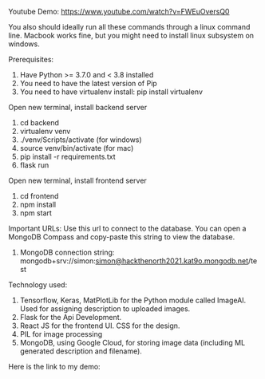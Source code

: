 Youtube Demo: https://www.youtube.com/watch?v=FWEuOversQ0

You also should ideally run all these commands through a linux command line. Macbook works fine, but you might need to install
linux subsystem on windows.

Prerequisites:

1) Have Python >= 3.7.0 and < 3.8 installed
2) You need to have the latest version of Pip
3) You need to have virtualenv install: pip install virtualenv

Open new terminal, install backend server

1) cd backend
2) virtualenv venv
3) ./venv/Scripts/activate (for windows)
3) source venv/bin/activate (for mac)
4) pip install -r requirements.txt
5) flask run

Open new terminal, install frontend server

1) cd frontend
2) npm install
3) npm start

Important URLs:
Use this url to connect to the database. You can open a MongoDB Compass and copy-paste this string to view the database.
1) MongoDB connection string: mongodb+srv://simon:simon@hackthenorth2021.kat9o.mongodb.net/test

Technology used:
1) Tensorflow, Keras, MatPlotLib for the Python module called ImageAI. Used for assigning description to uploaded images.
2) Flask for the Api Development.
3) React JS for the frontend UI. CSS for the design.
4) PIL for image processing
5) MongoDB, using Google Cloud, for storing image data (including ML generated description and filename).

Here is the link to my demo:
